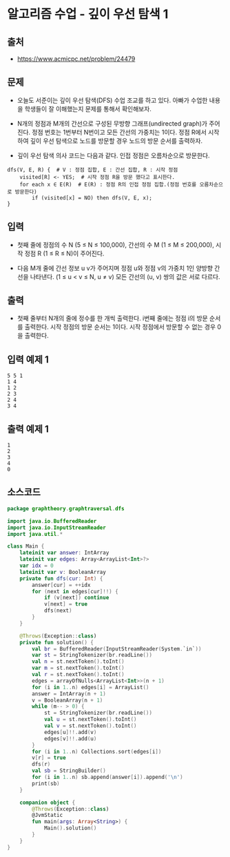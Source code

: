 # 알고리즘 수업 - 깊이 우선 탐색 1

## 출처

* https://www.acmicpc.net/problem/24479

## 문제

* 오늘도 서준이는 깊이 우선 탐색(DFS) 수업 조교를 하고 있다. 아빠가 수업한 내용을 학생들이 잘 이해했는지 문제를 통해서 확인해보자.

* N개의 정점과 M개의 간선으로 구성된 무방향 그래프(undirected graph)가 주어진다. 정점 번호는 1번부터 N번이고 모든 간선의 가중치는 1이다. 정점 R에서 시작하여 깊이 우선 탐색으로 노드를 방문할 경우 노드의 방문 순서를 출력하자.

* 깊이 우선 탐색 의사 코드는 다음과 같다. 인접 정점은 오름차순으로 방문한다.

```
dfs(V, E, R) {  # V : 정점 집합, E : 간선 집합, R : 시작 정점
    visited[R] <- YES;  # 시작 정점 R을 방문 했다고 표시한다.
    for each x ∈ E(R)  # E(R) : 정점 R의 인접 정점 집합.(정점 번호를 오름차순으로 방문한다)
        if (visited[x] = NO) then dfs(V, E, x);
}
```

## 입력

* 첫째 줄에 정점의 수 N (5 ≤ N ≤ 100,000), 간선의 수 M (1 ≤ M ≤ 200,000), 시작 정점 R (1 ≤ R ≤ N)이 주어진다.

* 다음 M개 줄에 간선 정보 u v가 주어지며 정점 u와 정점 v의 가중치 1인 양방향 간선을 나타낸다. (1 ≤ u < v ≤ N, u ≠ v) 모든 간선의 (u, v) 쌍의 값은 서로 다르다.

## 출력

* 첫째 줄부터 N개의 줄에 정수를 한 개씩 출력한다. i번째 줄에는 정점 i의 방문 순서를 출력한다. 시작 정점의 방문 순서는 1이다. 시작 정점에서 방문할 수 없는 경우 0을 출력한다.

## 입력 예제 1

```
5 5 1
1 4
1 2
2 3
2 4
3 4
```

## 출력 예제 1

```
1
2
3
4
0
```

## 소스코드

```kotlin
package graphtheory.graphtraversal.dfs

import java.io.BufferedReader
import java.io.InputStreamReader
import java.util.*

class Main {
    lateinit var answer: IntArray
    lateinit var edges: Array<ArrayList<Int>?>
    var idx = 0
    lateinit var v: BooleanArray
    private fun dfs(cur: Int) {
        answer[cur] = ++idx
        for (next in edges[cur]!!) {
            if (v[next]) continue
            v[next] = true
            dfs(next)
        }
    }

    @Throws(Exception::class)
    private fun solution() {
        val br = BufferedReader(InputStreamReader(System.`in`))
        var st = StringTokenizer(br.readLine())
        val n = st.nextToken().toInt()
        var m = st.nextToken().toInt()
        val r = st.nextToken().toInt()
        edges = arrayOfNulls<ArrayList<Int>>(n + 1)
        for (i in 1..n) edges[i] = ArrayList()
        answer = IntArray(n + 1)
        v = BooleanArray(n + 1)
        while (m-- > 0) {
            st = StringTokenizer(br.readLine())
            val u = st.nextToken().toInt()
            val v = st.nextToken().toInt()
            edges[u]!!.add(v)
            edges[v]!!.add(u)
        }
        for (i in 1..n) Collections.sort(edges[i])
        v[r] = true
        dfs(r)
        val sb = StringBuilder()
        for (i in 1..n) sb.append(answer[i]).append('\n')
        print(sb)
    }

    companion object {
        @Throws(Exception::class)
        @JvmStatic
        fun main(args: Array<String>) {
            Main().solution()
        }
    }
}
```

